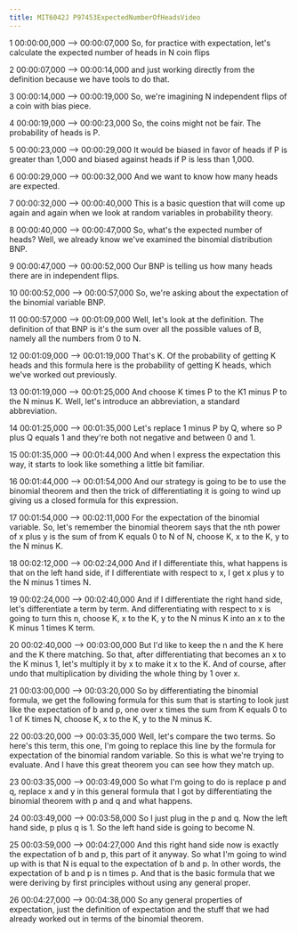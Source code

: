 ```yaml
---
title: MIT6042J P97453ExpectedNumberOfHeadsVideo
---
```


1
00:00:00,000 --> 00:00:07,000
So, for practice with expectation, let's calculate the expected number of heads in N coin flips

2
00:00:07,000 --> 00:00:14,000
and just working directly from the definition because we have tools to do that.

3
00:00:14,000 --> 00:00:19,000
So, we're imagining N independent flips of a coin with bias piece.

4
00:00:19,000 --> 00:00:23,000
So, the coins might not be fair. The probability of heads is P.

5
00:00:23,000 --> 00:00:29,000
It would be biased in favor of heads if P is greater than 1,000 and biased against heads if P is less than 1,000.

6
00:00:29,000 --> 00:00:32,000
And we want to know how many heads are expected.

7
00:00:32,000 --> 00:00:40,000
This is a basic question that will come up again and again when we look at random variables in probability theory.

8
00:00:40,000 --> 00:00:47,000
So, what's the expected number of heads? Well, we already know we've examined the binomial distribution BNP.

9
00:00:47,000 --> 00:00:52,000
Our BNP is telling us how many heads there are in independent flips.

10
00:00:52,000 --> 00:00:57,000
So, we're asking about the expectation of the binomial variable BNP.

11
00:00:57,000 --> 00:01:09,000
Well, let's look at the definition. The definition of that BNP is it's the sum over all the possible values of B, namely all the numbers from 0 to N.

12
00:01:09,000 --> 00:01:19,000
That's K. Of the probability of getting K heads and this formula here is the probability of getting K heads, which we've worked out previously.

13
00:01:19,000 --> 00:01:25,000
And choose K times P to the K1 minus P to the N minus K. Well, let's introduce an abbreviation, a standard abbreviation.

14
00:01:25,000 --> 00:01:35,000
Let's replace 1 minus P by Q, where so P plus Q equals 1 and they're both not negative and between 0 and 1.

15
00:01:35,000 --> 00:01:44,000
And when I express the expectation this way, it starts to look like something a little bit familiar.

16
00:01:44,000 --> 00:01:54,000
And our strategy is going to be to use the binomial theorem and then the trick of differentiating it is going to wind up giving us a closed formula for this expression.

17
00:01:54,000 --> 00:02:11,000
For the expectation of the binomial variable. So, let's remember the binomial theorem says that the nth power of x plus y is the sum of from K equals 0 to N of N, choose K, x to the K, y to the N minus K.

18
00:02:12,000 --> 00:02:24,000
And if I differentiate this, what happens is that on the left hand side, if I differentiate with respect to x, I get x plus y to the N minus 1 times N.

19
00:02:24,000 --> 00:02:40,000
And if I differentiate the right hand side, let's differentiate a term by term. And differentiating with respect to x is going to turn this n, choose K, x to the K, y to the N minus K into an x to the K minus 1 times K term.

20
00:02:40,000 --> 00:03:00,000
But I'd like to keep the n and the K here and the K there matching. So that, after differentiating that becomes an x to the K minus 1, let's multiply it by x to make it x to the K. And of course, after undo that multiplication by dividing the whole thing by 1 over x.

21
00:03:00,000 --> 00:03:20,000
So by differentiating the binomial formula, we get the following formula for this sum that is starting to look just like the expectation of b and p, one over x times the sum from K equals 0 to 1 of K times N, choose K, x to the K, y to the N minus K.

22
00:03:20,000 --> 00:03:35,000
Well, let's compare the two terms. So here's this term, this one, I'm going to replace this line by the formula for expectation of the binomial random variable. So this is what we're trying to evaluate. And I have this great theorem you can see how they match up.

23
00:03:35,000 --> 00:03:49,000
So what I'm going to do is replace p and q, replace x and y in this general formula that I got by differentiating the binomial theorem with p and q and what happens.

24
00:03:49,000 --> 00:03:58,000
So I just plug in the p and q. Now the left hand side, p plus q is 1. So the left hand side is going to become N.

25
00:03:59,000 --> 00:04:27,000
And this right hand side now is exactly the expectation of b and p, this part of it anyway. So what I'm going to wind up with is that N is equal to the expectation of b and p. In other words, the expectation of b and p is n times p. And that is the basic formula that we were deriving by first principles without using any general proper.

26
00:04:27,000 --> 00:04:38,000
So any general properties of expectation, just the definition of expectation and the stuff that we had already worked out in terms of the binomial theorem.


